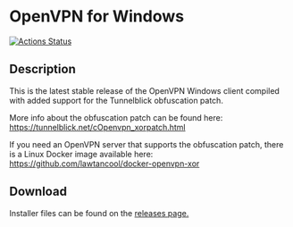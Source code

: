 OpenVPN for Windows
=============
[![Actions Status](https://github.com/lawtancool/openvpn-windows-xor/workflows/C/C++%20CI/badge.svg)](https://github.com/lawtancool/openvpn-windows-xor/actions)

Description
------------
This is the latest stable release of the OpenVPN Windows client compiled with added support for the Tunnelblick obfuscation patch. 


More info about the obfuscation patch can be found here: https://tunnelblick.net/cOpenvpn_xorpatch.html

If you need an OpenVPN server that supports the obfuscation patch, there is a Linux Docker image available here: https://github.com/lawtancool/docker-openvpn-xor

Download
------------
Installer files can be found on the [releases page.](https://github.com/lawtancool/openvpn-windows-xor/releases)
